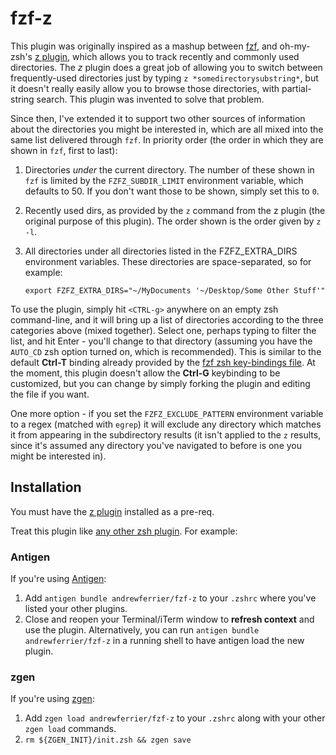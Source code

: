 # fzf-z

This plugin was originally inspired as a mashup between
[fzf](https://github.com/junegunn/fzf), and oh-my-zsh's [z
plugin](https://github.com/robbyrussell/oh-my-zsh/tree/master/plugins/z),
which allows you to track recently and commonly used directories. The *z*
plugin does a great job of allowing you to switch between frequently-used
directories just by typing `z *somedirectorysubstring*`, but it doesn't really
easily allow you to browse those directories, with partial-string search. This
plugin was invented to solve that problem.

Since then, I've extended it to support two other sources of information about
the directories you might be interested in, which are all mixed into the same
list delivered through `fzf`. In priority order (the order in which they are
shown in `fzf`, first to last):

1. Directories *under* the current directory. The number of these shown in
   `fzf` is limited by the `FZFZ_SUBDIR_LIMIT` environment variable, which
   defaults to 50. If you don't want those to be shown, simply set this to
   `0`.

1. Recently used dirs, as provided by the `z` command from the z plugin (the
   original purpose of this plugin). The order shown is the order given by `z
   -l`.

1. All directories under all directories listed in the FZFZ_EXTRA_DIRS
   environment variables. These directories are space-separated, so for
   example:

   `export FZFZ_EXTRA_DIRS="~/MyDocuments '~/Desktop/Some Other Stuff'"`

To use the plugin, simply hit `<CTRL-g>` anywhere on an empty zsh
command-line, and it will bring up a list of directories according to the
three categories above (mixed together).  Select one, perhaps typing to filter
the list, and hit Enter - you'll change to that directory (assuming you have
the `AUTO_CD` zsh option turned on, which is recommended). This is similar to
the default **Ctrl-T** binding already provided by the [fzf zsh key-bindings
file](https://github.com/junegunn/fzf/blob/master/shell/key-bindings.zsh). At
the moment, this plugin doesn't allow the **Ctrl-G** keybinding to be
customized, but you can change by simply forking the plugin and editing the
file if you want.

One more option - if you set the `FZFZ_EXCLUDE_PATTERN` environment variable
to a regex (matched with `egrep`) it will exclude any directory which matches
it from appearing in the subdirectory results (it isn't applied to the `z`
results, since it's assumed any directory you've navigated to before is one
you might be interested in).

## Installation

You must have the [z
plugin](https://github.com/robbyrussell/oh-my-zsh/tree/master/plugins/z)
installed as a pre-req.

Treat this plugin like [any other zsh
plugin](http://joshldavis.com/2014/07/26/oh-my-zsh-is-a-disease-antigen-is-the-vaccine/).
For example:

### Antigen

If you're using [Antigen](https://github.com/zsh-users/antigen):

1. Add `antigen bundle andrewferrier/fzf-z` to your `.zshrc` where you've listed your other plugins.
2. Close and reopen your Terminal/iTerm window to **refresh context** and use the plugin. Alternatively, you can run `antigen bundle andrewferrier/fzf-z` in a running shell to have antigen load the new plugin.

### zgen

If you're using [zgen](https://github.com/tarjoilija/zgen):

1. Add `zgen load andrewferrier/fzf-z` to your `.zshrc` along with your other `zgen load` commands.
2. `rm ${ZGEN_INIT}/init.zsh && zgen save`
